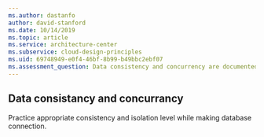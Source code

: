 ```yaml
---
ms.author: dastanfo
author: david-stanford
ms.date: 10/14/2019
ms.topic: article
ms.service: architecture-center
ms.subservice: cloud-design-principles
ms.uid: 69748949-e0f4-46bf-8b99-b49bbc2ebf07
ms.assessment_question: Data consistency and concurrency are documented
---
```

## Data consistancy and concurrancy

Practice appropriate consistency and isolation level while making database connection.
